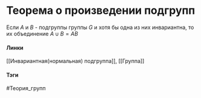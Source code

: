 # Теорема о произведении подгрупп
Если $A$ и $B$ - подгруппы группы $G$ и хотя бы одна из них инвариантна, то их объединение $A\cup B=AB$

#### Линки 
[[Инвариантная(нормальная) подгруппа]],
[[Группа]]
#### Тэги 
 #Теория_групп